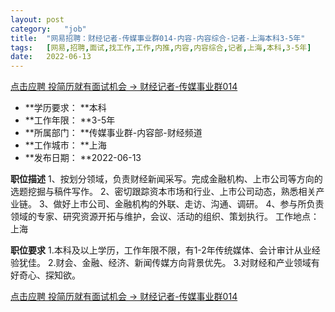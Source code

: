 ```yaml
---
layout:	post
category:	"job"
title:	"网易招聘：财经记者-传媒事业群014-内容-内容综合-记者-上海本科3-5年"
tags:	[网易,招聘,面试,找工作,工作,内推,内容,内容综合,记者,上海,本科,3-5年]
date:	2022-06-13
---
```


[点击应聘 投简历就有面试机会 -> 财经记者-传媒事业群014](http://mobile.bole.netease.com/bole/boleDetail?id=40862&employeeId=346f03c3cda5f04c&key=all)



- **学历要求： **本科
- **工作年限： **3-5年
- **所属部门： **传媒事业群-内容部-财经频道
- **工作城市： **上海
- **发布日期： **2022-06-13



**职位描述**
1、按划分领域，负责财经新闻采写。完成金融机构、上市公司等方向的选题挖掘与稿件写作。
2、密切跟踪资本市场和行业、上市公司动态，熟悉相关产业链。
3、做好上市公司、金融机构的外联、走访、沟通、调研。
4、参与所负责领域的专家、研究资源开拓与维护，会议、活动的组织、策划执行。
工作地点：上海




**职位要求**
1.本科及以上学历，工作年限不限，有1-2年传统媒体、会计审计从业经验犹佳。
2.财会、金融、经济、新闻传媒方向背景优先。
3.对财经和产业领域有好奇心、探知欲。



[点击应聘 投简历就有面试机会 -> 财经记者-传媒事业群014](http://mobile.bole.netease.com/bole/boleDetail?id=40862&employeeId=346f03c3cda5f04c&key=all)